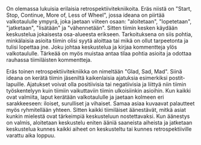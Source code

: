  On olemassa lukuisia erilaisia retrospektiivitekniikoita. Eräs niistä on "Start, Stop, Continue, More of, Less of Wheel", jossa ideana on piirtää valkotaululle ympyrä, joka jaetaan viiteen osaan: "aloitetaan", "lopetetaan", "jatketaan", "lisätään" ja "vähennetään". Sitten tiimin kesken käydään keskustelua jokaisesta osa-alueesta erikseen. Tarkoituksena on siis pohtia, minkälaisia asioita tiimin olisi syytä aloittaa tai mikä on ollut tarpeetonta ja tulisi lopettaa jne. Joku johtaa keskustelua ja kirjaa kommentteja ylös valkotaululle. Tärkeää on myös muistaa antaa tilaa pohtia asioita ja odottaa rauhassa tiimiläisten kommentteja.

 Eräs toinen retrospektiivitekniikka on nimeltään "Glad, Sad, Mad". Siinä ideana on kerätä tiimin jäseniltä kaikenlaisia ajatuksia esimerkiksi postit-lapuille. Ajatukset voivat olla positiivisia tai negatiivisia ja liittyä niin tiimin työskentelyyn kuin tiimiin vaikuttaviin tiimin ulkoisiinkin asioihin. Kun kaikki ovat valmiita, laput kerätään valkotaululle ja jaetaan kolmeen eri sarakkeeseen: iloiset, surulliset ja vihaiset. Samaa asiaa kuvaavat palautteet myös ryhmitellään yhteen. Sitten kaikki tiimiläiset äänestävät, mitkä asiat kunkin mielestä ovat tärkeimpiä keskusteluun nostettavaksi. Kun äänestys on valmis, aloitetaan keskustelu eniten ääniä saaneista aiheista ja jatketaan keskustelua kunnes kaikki aiheet on keskusteltu tai kunnes retrospektiiville varattu aika loppuu.